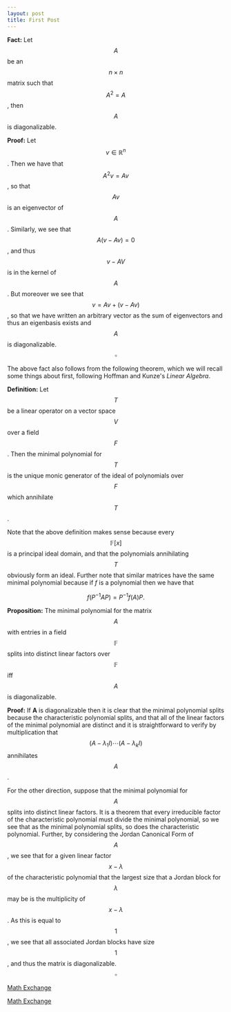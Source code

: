 ```yaml
---
layout: post
title: First Post
---
```


**Fact:** Let $$A$$ be an $$n\times n$$ matrix such that $$A^2=A$$, then $$A$$ is diagonalizable. 

**Proof:** Let $$v\in \mathbb{R}^n$$. Then we have that $$A^2v=Av$$, so that $$Av$$ is an eigenvector of $$A$$. Similarly, we see that $$A(v-Av)=0$$, and thus $$v-AV$$ is in the kernel of $$A$$. But moreover we see that $$v=Av+(v-Av)$$, so that we have written an arbitrary vector as the sum of eigenvectors and thus an eigenbasis exists and $$A$$ is diagonalizable. $$\square$$

The above fact also follows from the following theorem, which we will recall some things about first, following Hoffman and Kunze's *Linear Algebra*.

**Definition:**
Let $$T$$ be a linear operator on a vector space $$V$$ over a field $$F$$. Then the minimal polynomial for $$T$$ is the unique monic generator of the ideal of polynomials over $$F$$ which annihilate $$T$$. 

Note that the above definition makes sense because every $$\mathbb{F}[x]$$ is a principal ideal domain, and that the polynomials annihilating $$T$$ obviously form an ideal. Further note that similar matrices have the same minimal polynomial because if $f$ is a polynomial then we have that 

$$f(P^{-1}AP)=P^{-1}f(A)P.$$


**Proposition:** The minimal polynomial for the matrix $$A$$ with entries in a field $$\mathbb{F}$$ splits into distinct linear factors over $$\mathbb{F}$$ iff $$A$$ is diagonalizable.

**Proof:** If **A** is diagonalizable then it is clear that the minimal polynomial splits because the characteristic polynomial splits, and that all of the linear factors of the minimal polynomial are distinct and it is straightforward to verify by multiplication that $$(A-\lambda_1I)\cdots (A-\lambda_k I)$$ annihilates $$A$$.

For the other direction, suppose that the minimal polynomial for $$A$$ splits into distinct linear factors. It is a theorem that every irreducible factor of the characteristic polynomial must divide the minimal polynomial, so we see that as the minimal polynomial splits, so does the characteristic polynomial. Further, by considering the Jordan Canonical Form of $$A$$, we see that for a given linear factor $$x-\lambda$$ of the characteristic polynomial that the largest size that a Jordan block for $$\lambda$$ may be is the multiplicity of $$x-\lambda$$. As this is equal to $$1$$, we see that all associated Jordan blocks have size $$1$$, and thus the matrix is diagonalizable. $$\square$$


[Math Exchange](http://math.stackexchange.com/questions/600745/idempotent-matrix-is-diagonalizable)

[Math Exchange](http://math.stackexchange.com/questions/56745/minimal-polynomial-and-diagonalizable-matrix)


